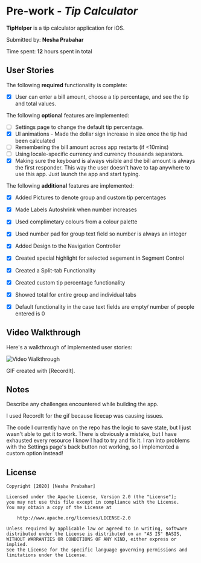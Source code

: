 # Pre-work - *Tip Calculator*

**TipHelper** is a tip calculator application for iOS.

Submitted by: **Nesha Prabahar**

Time spent: **12** hours spent in total

## User Stories

The following **required** functionality is complete:

* [x] User can enter a bill amount, choose a tip percentage, and see the tip and total values.

The following **optional** features are implemented:
* [ ] Settings page to change the default tip percentage.
* [x] UI animations - Made the dollar sign increase in size once the tip had been calculated
* [ ] Remembering the bill amount across app restarts (if <10mins)
* [ ] Using locale-specific currency and currency thousands separators.
* [x] Making sure the keyboard is always visible and the bill amount is always the first responder. This way the user doesn't have to tap anywhere to use this app. Just launch the app and start typing.

The following **additional** features are implemented:

- [x] Added Pictures to denote group and custom tip percentages
- [x] Made Labels Autoshrink when number increases
- [x] Used complimetary colours from a colour palette
- [x] Used number pad for group text field so number is always an integer
- [x] Added Design to the Navigation Controller
- [x] Created special highlight for selected segement in Segment Control
- [x] Created a Split-tab Functionality
- [x] Created custom tip percentage functionality 
- [x] Showed total for entire group and individual tabs
- [x] Default functionality in the case text fields are empty/ number of people entered is 0


## Video Walkthrough 

Here's a walkthrough of implemented user stories:

<img src='http://g.recordit.co/r7r9qeB5hq.gif' title='Video Walkthrough' width='' alt='Video Walkthrough' />

GIF created with [RecordIt].

## Notes

Describe any challenges encountered while building the app.

I used RecordIt for the gif because licecap was causing issues. 

The code I currently have on the repo has the logic to save state, but I just wasn't able to get it to work. There is obviously a mistake, but I have exhausted every resource I know I had to try and fix it. I ran into problems with the Settings page's back button not working, so I implemented a custom option instead!

## License

    Copyright [2020] [Nesha Prabahar]

    Licensed under the Apache License, Version 2.0 (the "License");
    you may not use this file except in compliance with the License.
    You may obtain a copy of the License at

        http://www.apache.org/licenses/LICENSE-2.0

    Unless required by applicable law or agreed to in writing, software
    distributed under the License is distributed on an "AS IS" BASIS,
    WITHOUT WARRANTIES OR CONDITIONS OF ANY KIND, either express or implied.
    See the License for the specific language governing permissions and
    limitations under the License.
